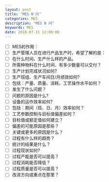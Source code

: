 ```yaml
---
layout: post
title: "MES N 问"
categories: MES
description: "MES N 问"
keywords: MES
date: 2018-07-31 12:00:00
---
```


- [ ] MES的作用：
- [ ] 生产管理人员在进行产品生产时，希望了解的是：
- [ ] 在什么时间、生产什么样的产品，
- [ ] 所需种物料在什么时间、有多少数量可以交付？
- [ ] 生产计划完成状况如何? 
- [ ] 生产班组、生产车间日/月绩效如何?
- [ ] 包括：产量、质量、消耗、工艺操作水平如何？
- [ ] 发生了什么问题？
- [ ] 问题的原因是什么? 
- [ ] 设备的运作效率如何?
- [ ] 包括：期间（班、日、月）效率如何？
- [ ] 工艺参数控制与目标值偏差如何？
- [ ] 目标值或额定值如何建立？
- [ ] 偏差的可能原因是那些？
- [ ] 关键或更多的原因是什么？
- [ ] 过程有什么样的趋势？
- [ ] 统计的结果是什么？ 
- [ ] 过程现状如何?
- [ ] 过程产能是否可以提高？
- [ ] 过程消耗能否降低？
- [ ] 过程质量是否可以提高？
- [ ] 改进方向或重点在那里？